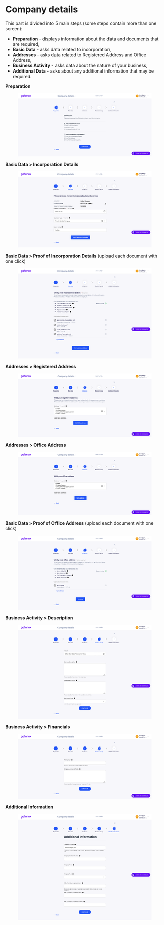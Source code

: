 # Company details

This part is divided into 5 main steps (some steps contain more than one screen):

* **Preparation** - displays information about the data and documents that are required,
* **Basic Data** - asks data related to incorporation,
* **Addresses** - asks data related to Registered Address and Office Address,
* **Business Activity** - asks data about the nature of your business,
* **Additional Data** - asks about any additional information that may be required.

**Preparation**

<figure><img src="../../Images/preparation.png" alt=""><figcaption></figcaption></figure>

**Basic Data > Incorporation Details**

<figure><img src="../../Images/basic_data.png" alt=""><figcaption></figcaption></figure>

**Basic Data > Proof of Incorporation Details** (upload each document with one click)

<figure><img src="../../Images/proof_of_incorp.png" alt=""><figcaption></figcaption></figure>

**Addresses > Registered Address**

<figure><img src="../../Images/reg_address.png" alt=""><figcaption></figcaption></figure>

**Addresses > Office Address**

<figure><img src="../../Images/office_addr.png" alt=""><figcaption></figcaption></figure>

**Basic Data > Proof of Office Address** (upload each document with one click)

<figure><img src="../../Images/proof_of_office_addr.png" alt=""><figcaption></figcaption></figure>

**Business Activity > Description**

<figure><img src="../../Images/business_act.png" alt=""><figcaption></figcaption></figure>

**Business Activity > Financials**

<figure><img src="../../Images/finanscials.png" alt=""><figcaption></figcaption></figure>

**Additional Information**

<figure><img src="../../Images/add_info.png" alt=""><figcaption></figcaption></figure>

